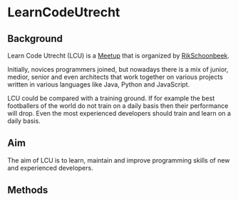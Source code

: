 # LearnCodeUtrecht

## Background

Learn Code Utrecht (LCU) is a [Meetup](https://www.meetup.com/Learn-to-code-together/)
that is organized by [RikSchoonbeek](https://github.com/RikSchoonbeek).

Initially, novices programmers joined, but nowadays there is a mix of junior, medior,
senior and even architects that work together on various projects written in various
languages like Java, Python and JavaScript.

LCU could be compared with a training ground. If for example the best footballers of the
world do not train on a daily basis then their performance will drop. Even the most
experienced developers should train and learn on a daily basis.

## Aim

The aim of LCU is to learn, maintain and improve programming skills of new and experienced
developers.

## Methods
